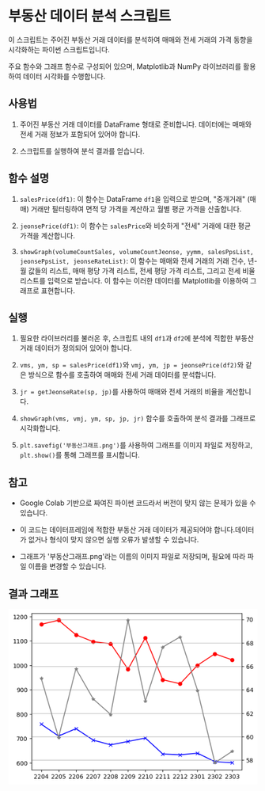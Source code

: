 # 부동산 데이터 분석 스크립트

이 스크립트는 주어진 부동산 거래 데이터를 분석하여 매매와 전세 거래의 가격 동향을 시각화하는 파이썬 스크립트입니다.

주요 함수와 그래프 함수로 구성되어 있으며, Matplotlib과 NumPy 라이브러리를 활용하여 데이터 시각화를 수행합니다.

## 사용법

1. 주어진 부동산 거래 데이터를 DataFrame 형태로 준비합니다. 데이터에는 매매와 전세 거래 정보가 포함되어 있어야 합니다.

2. 스크립트를 실행하여 분석 결과를 얻습니다.

## 함수 설명

1. `salesPrice(df1)`: 이 함수는 DataFrame `df1`을 입력으로 받으며, "중개거래" (매매) 거래만 필터링하여 면적 당 가격을 계산하고 월별 평균 가격을 산출합니다.

2. `jeonsePrice(df1)`: 이 함수는 `salesPrice`와 비슷하게 "전세" 거래에 대한 평균 가격을 계산합니다.

3. `showGraph(volumeCountSales, volumeCountJeonse, yymm, salesPpsList, jeonsePpsList, jeonseRateList)`: 이 함수는 매매와 전세 거래의 거래 건수, 년-월 값들의 리스트, 매매 평당 가격 리스트, 전세 평당 가격 리스트, 그리고 전세 비율 리스트를 입력으로 받습니다. 이 함수는 이러한 데이터를 Matplotlib을 이용하여 그래프로 표현합니다.

## 실행

1. 필요한 라이브러리를 불러온 후, 스크립트 내의 `df1`과 `df2`에 분석에 적합한 부동산 거래 데이터가 정의되어 있어야 합니다.

2. `vms, ym, sp = salesPrice(df1)`와 `vmj, ym, jp = jeonsePrice(df2)`와 같은 방식으로 함수를 호출하여 매매와 전세 거래 데이터를 분석합니다.

3. `jr = getJeonseRate(sp, jp)`를 사용하여 매매와 전세 거래의 비율을 계산합니다.

4. `showGraph(vms, vmj, ym, sp, jp, jr)` 함수를 호출하여 분석 결과를 그래프로 시각화합니다.

5. `plt.savefig('부동산그래프.png')`를 사용하여 그래프를 이미지 파일로 저장하고, `plt.show()`를 통해 그래프를 표시합니다.

## 참고

- Google Colab 기반으로 짜여진 파이썬 코드라서 버전이 맞지 않는 문제가 있을 수 있습니다.

- 이 코드는 데이터프레임에 적합한 부동산 거래 데이터가 제공되어야 합니다.데이터가 없거나 형식이 맞지 않으면 실행 오류가 발생할 수 있습니다.

- 그래프가 '부동산그래프.png'라는 이름의 이미지 파일로 저장되며, 필요에 따라 파일 이름을 변경할 수 있습니다.

## 결과 그래프

![부동산 그래프](부동산그래프.png)
